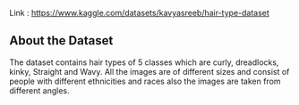 Link : https://www.kaggle.com/datasets/kavyasreeb/hair-type-dataset
## About the Dataset
The dataset contains hair types of 5 classes which are curly, dreadlocks, kinky, Straight and Wavy. All the images are of different sizes and consist of people with different ethnicities and races also the images are taken from different angles.
